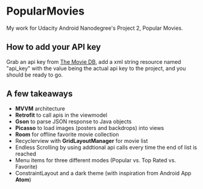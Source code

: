 # PopularMovies
My work for Udacity Android Nanodegree's Project 2, Popular Movies.

## How to add your API key
Grab an api key from <a href="https://www.themoviedb.org/documentation/api?language=en">The Movie DB</a>, add a xml string resource named "api_key" with the value being the actual api key to the project, and you should be ready to go. 

## A few takeaways
<ul>
  <li><b>MVVM</b> architecture</li>
  <li><b>Retrofit</b> to call apis in the viewmodel</li>
  <li><b>Gson</b> to parse JSON response to Java objects</li>
  <li><b>Picasso</b> to load images (posters and backdrops) into views</li>
  <li><b>Room</b> for offline favorite movie collection</li>
  <li>Recyclerview with <b>GridLayoutManager</b> for movie list</li>
  <li>Endless Scrolling by using addtional api calls every time the end of list is reached</li>
  <li>Menu items for three different modes (Popular vs. Top Rated vs. Favorite)</li>
  <li>ConstraintLayout and a dark theme (with inspiration from Android App <b>Atom</b>)</li>
</ul>
